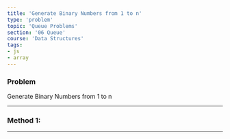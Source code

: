 ```yaml
---
title: 'Generate Binary Numbers from 1 to n'
type: 'problem'
topic: 'Queue Problems'
section: '06 Queue'
course: 'Data Structures'
tags:
- js
- array
---
```

### Problem
Generate Binary Numbers from 1 to n

---
### Method 1:



---
